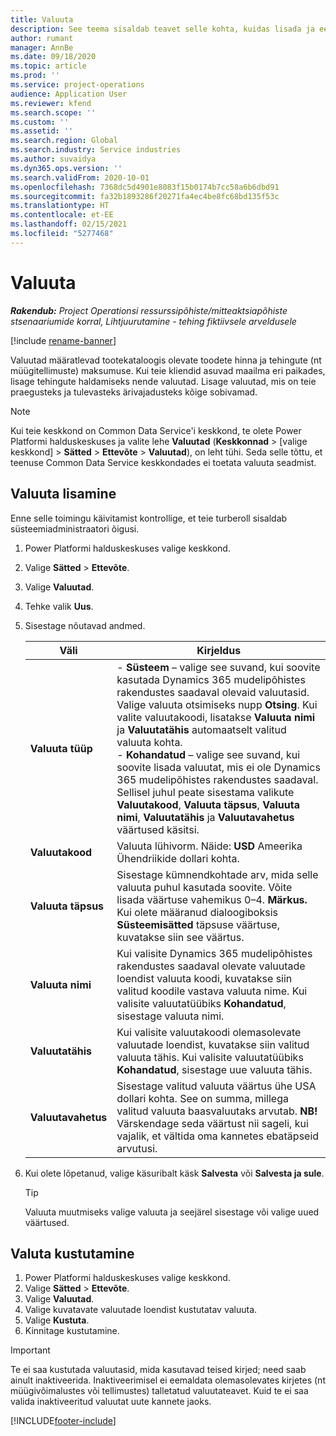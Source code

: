 ```yaml
---
title: Valuuta
description: See teema sisaldab teavet selle kohta, kuidas lisada ja eemaldada Project Operationsis valuuta tüüpe.
author: rumant
manager: AnnBe
ms.date: 09/18/2020
ms.topic: article
ms.prod: ''
ms.service: project-operations
audience: Application User
ms.reviewer: kfend
ms.search.scope: ''
ms.custom: ''
ms.assetid: ''
ms.search.region: Global
ms.search.industry: Service industries
ms.author: suvaidya
ms.dyn365.ops.version: ''
ms.search.validFrom: 2020-10-01
ms.openlocfilehash: 7368dc5d4901e8083f15b0174b7cc58a6b6dbd91
ms.sourcegitcommit: fa32b1893286f20271fa4ec4be8fc68bd135f53c
ms.translationtype: HT
ms.contentlocale: et-EE
ms.lasthandoff: 02/15/2021
ms.locfileid: "5277468"
---
```

# <a name="currency"></a>Valuuta

_**Rakendub:** Project Operationsi ressurssipõhiste/mitteaktsiapõhiste stsenaariumide korral,  Lihtjuurutamine - tehing fiktiivsele arveldusele_

[!include [rename-banner](~/includes/cc-data-platform-banner.md)]

Valuutad määratlevad tootekataloogis olevate toodete hinna ja tehingute (nt müügitellimuste) maksumuse. Kui teie kliendid asuvad maailma eri paikades, lisage tehingute haldamiseks nende valuutad. Lisage valuutad, mis on teie praegusteks ja tulevasteks ärivajadusteks kõige sobivamad.  

> [!NOTE]
> Kui teie keskkond on Common Data Service'i keskkond, te olete Power Platformi halduskeskuses ja valite lehe **Valuutad** (**Keskkonnad** > [valige keskkond] > **Sätted** > **Ettevõte** > **Valuutad**), on leht tühi. Seda selle tõttu, et teenuse Common Data Service keskkondades ei toetata valuuta seadmist.

## <a name="add-a-currency"></a>Valuuta lisamine  
Enne selle toimingu käivitamist kontrollige, et teie turberoll sisaldab süsteemiadministraatori õigusi. 

1. Power Platformi halduskeskuses valige keskkond. 
2. Valige **Sätted** > **Ettevõte**.
3. Valige **Valuutad**.  
4. Tehke valik **Uus**.  
5. Sisestage nõutavad andmed.  


   |          Väli          |                                                                                                                                                                                                                                                                                                                                                                            Kirjeldus                                                                                                                                                                                                                                                                                                                                                                            |
   |-------------------------|-------------------------------------------------------------------------------------------------------------------------------------------------------------------------------------------------------------------------------------------------------------------------------------------------------------------------------------------------------------------------------------------------------------------------------------------------------------------------------------------------------------------------------------------------------------------------------------------------------------------------------------------------------------------------------------------------------------------------------------------------------------------|
   |    **Valuuta tüüp**    | - **Süsteem** – valige see suvand, kui soovite kasutada Dynamics 365 mudelipõhistes rakendustes saadaval olevaid valuutasid. Valige valuuta otsimiseks nupp **Otsing**. Kui valite valuutakoodi, lisatakse **Valuuta nimi** ja **Valuutatähis** automaatselt valitud valuuta kohta.<br />- **Kohandatud** – valige see suvand, kui soovite lisada valuutat, mis ei ole Dynamics 365 mudelipõhistes rakendustes saadaval. Sellisel juhul peate sisestama valikute **Valuutakood**, **Valuuta täpsus**, **Valuuta nimi**, **Valuutatähis** ja **Valuutavahetus** väärtused käsitsi. |
   |    **Valuutakood**    |                                                                                                                                                                                                                                                                                                                                            Valuuta lühivorm. Näide: **USD** Ameerika Ühendriikide dollari kohta.                                                                                                                                                                                                                                                                                                                                            |
   | **Valuuta täpsus**  |                                                                                                                                                                                  Sisestage kümnendkohtade arv, mida selle valuuta puhul kasutada soovite.  Võite lisada väärtuse vahemikus 0–4. **Märkus.** Kui olete määranud dialoogiboksis **Süsteemisätted** täpsuse väärtuse, kuvatakse siin see väärtus.                                                                                                                                                                                  |
   |    **Valuuta nimi**    |                                                                                                                                                                                                                                         Kui valisite Dynamics 365 mudelipõhistes rakendustes saadaval olevate valuutade loendist valuuta koodi, kuvatakse siin valitud koodile vastava valuuta nime. Kui valisite valuutatüübiks **Kohandatud**, sisestage valuuta nimi.                                                                                                                                                                                                                                          |
   |   **Valuutatähis**   |                                                                                                                                                                                                                                                                      Kui valisite valuutakoodi olemasolevate valuutade loendist, kuvatakse siin valitud valuuta tähis. Kui valisite valuutatüübiks **Kohandatud**, sisestage uue valuuta tähis.                                                                                                                                                                                                                                                                       |
   | **Valuutavahetus** |                                                                                                                                                                                                                                     Sisestage valitud valuuta väärtus ühe USA dollari kohta. See on summa, millega valitud valuuta baasvaluutaks arvutab. **NB!**  Värskendage seda väärtust nii sageli, kui vajalik, et vältida oma kannetes ebatäpseid arvutusi.                                                                                                                                                                                                                                      |


6. Kui olete lõpetanud, valige käsuribalt käsk **Salvesta** või **Salvesta ja sule**.  

   > [!TIP]
   >  Valuuta muutmiseks valige valuuta ja seejärel sisestage või valige uued väärtused.  

## <a name="delete-a-currency"></a>Valuta kustutamine  

1. Power Platformi halduskeskuses valige keskkond. 
2. Valige **Sätted** > **Ettevõte**.
3. Valige **Valuutad**.  
4. Valige kuvatavate valuutade loendist kustutatav valuuta.  
5. Valige **Kustuta**.  
6. Kinnitage kustutamine.  

> [!IMPORTANT]
>  Te ei saa kustutada valuutasid, mida kasutavad teised kirjed; need saab ainult inaktiveerida. Inaktiveerimisel ei eemaldata olemasolevates kirjetes (nt müügivõimalustes või tellimustes) talletatud valuutateavet. Kuid te ei saa valida inaktiveeritud valuutat uute kannete jaoks.  


[!INCLUDE[footer-include](../includes/footer-banner.md)]